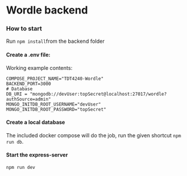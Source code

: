 # Wordle backend

### How to start

Run `npm install`from the backend folder

#### Create a .env file:

Working example contents:

```
COMPOSE_PROJECT_NAME="TDT4240-Wordle"
BACKEND_PORT=3000
# Database
DB_URI = "mongodb://devUser:topSecret@localhost:27017/wordle?authSource=admin"
MONGO_INITDB_ROOT_USERNAME="devUser"
MONGO_INITDB_ROOT_PASSWORD="topSecret"
```

#### Create a local database

The included docker compose will do the job,
run the given shortcut `npm run db`.

#### Start the express-server

`npm run dev`
